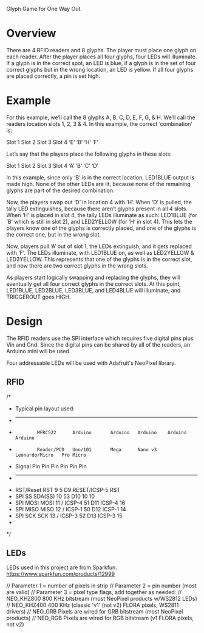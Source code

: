 Glyph Game for One Way Out.

# Overview

There are 4 RFID readers and 8 glyphs. The player must place one glyph on each reader. After the player places all four glyphs, four LEDs will illuminate. If a glyph is in the correct spot, an LED is blue, if a glyph is in the set of four correct glyphs but in the wrong location, an LED is yellow. If all four glyphs are placed correctly, a pin is set high.


# Example

For this example, we’ll call the 8 glyphs A, B, C, D, E, F, G, & H.  We’ll call the readers location slots 1, 2, 3 & 4.  In this example, the correct ‘combination’ is:

Slot 1		Slot 2		Slot 3		Slot 4
   ‘E’		   ‘B’		   ‘H’		   ‘F’

Let’s say that the players place the following glyphs in these slots:

Slot 1		Slot 2		Slot 3		Slot 4
   ‘A’		   ‘B’		   ‘C’		   ‘D’

In this example, since only ‘B’ is in the correct location, LED1BLUE output is made high.  None of the other LEDs are lit, because none of the remaining glyphs are part of the desired combination.

Now, the players swap out ‘D’ in location 4 with ‘H’.  When ‘D’ is pulled, the tally LED extinguishes, because there aren’t glyphs present in all 4 slots.  When ‘H’ is placed in slot 4, the tally LEDs illuminate as such:  LED1BLUE (for ‘B’ which is still in slot 2), and LED2YELLOW (for ‘H’ in slot 4).  This lets the players know one of the glyphs is correctly placed, and one of the glyphs is the correct one, but in the wrong slot.

Now, players pull ‘A’ out of slot 1, the LEDs extinguish, and it gets replaced with ‘F’.  The LEDs illuminate, with LED1BLUE on, as well as LED2YELLOW & LED3YELLOW.  This represents that one of the glyphs is in the correct slot, and now there are two correct glyphs in the wrong slots.

As players start logically swapping and replacing the glyphs, they will eventually get all four correct glyphs in the correct slots.  At this point, LED1BLUE, LED2BLUE, LED3BLUE, and LED4BLUE will illuminate, and TRIGGEROUT goes HIGH.


# Design
The RFID readers use the SPI interface which requires five digital pins plus Vin and Gnd. Since the digital pins can be shared by all of the readers, an Arduino mini will be used.

Four addressable LEDs will be used with Adafruit's NeoPixel library.


## RFID

/*
 * Typical pin layout used:
 * -----------------------------------------------------------------------------------------
 *             MFRC522      Arduino       Arduino   Arduino    Arduino          Arduino
 *             Reader/PCD   Uno/101       Mega      Nano v3    Leonardo/Micro   Pro Micro
 * Signal      Pin          Pin           Pin       Pin        Pin              Pin
 * -----------------------------------------------------------------------------------------
 * RST/Reset   RST          9             5         D9         RESET/ICSP-5     RST
 * SPI SS      SDA(SS)      10            53        D10        10               10
 * SPI MOSI    MOSI         11 / ICSP-4   51        D11        ICSP-4           16
 * SPI MISO    MISO         12 / ICSP-1   50        D12        ICSP-1           14
 * SPI SCK     SCK          13 / ICSP-3   52        D13        ICSP-3           15
 *
 */


## LEDs
LEDs used in this project are from Sparkfun.
https://www.sparkfun.com/products/12999

// Parameter 1 = number of pixels in strip
// Parameter 2 = pin number (most are valid)
// Parameter 3 = pixel type flags, add together as needed:
//   NEO_KHZ800  800 KHz bitstream (most NeoPixel products w/WS2812 LEDs)
//   NEO_KHZ400  400 KHz (classic 'v1' (not v2) FLORA pixels, WS2811 drivers)
//   NEO_GRB     Pixels are wired for GRB bitstream (most NeoPixel products)
//   NEO_RGB     Pixels are wired for RGB bitstream (v1 FLORA pixels, not v2)
